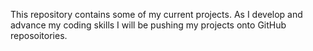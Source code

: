 This repository contains some of my current projects.  As I develop and advance my coding skills I will be pushing my projects onto GitHub reposoitories.  
